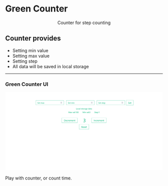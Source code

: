 # Green Counter

<center>Counter for step counting </center>

## Counter provides

* Setting min value
* Setting max value 
* Setting step
* All data will be saved in local storage

---

### Green Counter UI

![Product UI](./src/assets/img/counterScreen.png)

Play with counter, or count time.
